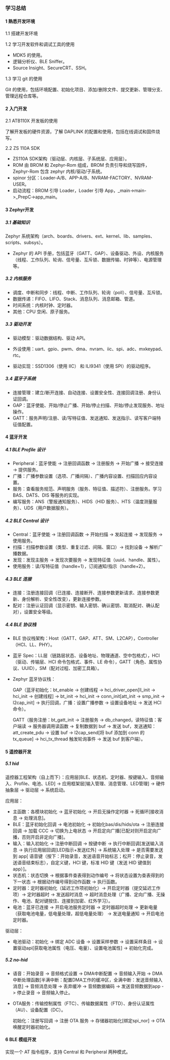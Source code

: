 ### 学习总结

#### 1 熟悉开发环境

1.1 搭建开发环境

1.2 学习开发软件和调试工具的使用

- MDK5 的使用。
- 逻辑分析仪、BLE Sniffer。
- Source Insight、SecureCRT、SSH。

1.3 学习 git 的使用

Git 的使用，包括环境配置、初始化项目、添加/删除文件、提交更新、管理分支、管理远程仓库等。

#### 2 入门开发

2.1 ATB110X 开发板的使用

了解开发板的硬件资源，了解 DAPLINK 的配置和使用，包括在线调试和固件烧写。

2.2 ZS 110A SDK

- ZS110A SDK架构（驱动层、内核层、子系统层、应用层）。
- ROM 由 BROM 和 Zephyr-Rom 组成，BROM 负责引导和烧写固件，Zephyr-Rom 包含 zephyr 内核/驱动/子系统。
- spinor 分区：Loader-A/B、APP-A/B、NVRAM-FACTORY、NVRAM-USER。
- 启动流程：BROM 引导 Loader，Loader 引导 App，_main->main->\_PrepC->app_main。

#### 3 Zephyr开发

##### 3.1 基础知识

Zephyr 系统架构（arch、boards、drivers、ext、kernel、lib、samples、scripts、subsys）。

- Zephyr 的 API 手册，包括蓝牙（GATT、GAP）、设备驱动、外设、内核服务（线程、工作队列、轮询、信号量、互斥锁、数据传输、时钟等）、电源管理等。

##### 3.2 内核服务

- 调度、中断和同步：线程、中断、工作队列、轮询（poll）、信号量、互斥锁。
- 数据传递：FIFO、LIFO、Stack、消息队列、消息邮箱、管道。
- 时间系统：内核时钟、定时器。
- 其他：CPU 空闲、原子服务。

##### 3.3 驱动开发

- 驱动模型：驱动数据结构、驱动 API。

- 外设使用：uart、gpio、pwm、dma、nvram、iic、spi、adc、mxkeypad、rtc。
- 驱动实现：SSD1306（使用 IIC） 和 ILI9341（使用 SPI）的驱动程序。

##### 3.4 蓝牙子系统

- 连接管理：建立/断开连接、自动连接、设置安全性、连接回调注册、身份认证回调。
- GAP：蓝牙使能、开始/停止广播、开始/停止扫描、开始/停止发现服务、地址操作。
- GATT：服务声明/注册、读/写特征值、发送通知、发送指示、读写客户端特征值配置。

#### 4 蓝牙开发

##### 4.1 BLE Profile 设计

- Peripheral：蓝牙使能 -> 注册回调函数 -> 注册服务 -> 开始广播 -> 接受连接 -> 提供服务。
- 广播：广播参数设置（选项、广播间隔）、广播内容设置、扫描回应内容设置。
- 服务：查看服务规范、声明服务（服务、特征值、描述符）、注册服务。学习 BAS、DATS、DIS 等服务的实现。
- 编写服务：ANS（警报通知服务）、HIDS（HID 服务）、HTS（温度测量服务）、UDS（用户数据服务）。

##### 4.2 BLE Central 设计

- Central：蓝牙使能 -> 注册回调函数 -> 开始扫描 -> 发起连接 -> 发现服务 -> 使用服务。
- 扫描：扫描参数设置（类型、重复过滤、间隔、窗口）-> 找到设备 -> 解析广播数据。
- 发现：发现主服务 -> 发现次要服务 -> 发现特征值（uuid、handle、属性）。
- 使用服务：读/写特征值（handle+1），订阅通知/指示（handle+2）。

##### 4.3 BLE 连接

- 连接：注册连接回调（已连接、连接断开、连接参数更新请求、连接参数更新、身份解析、安全性改变），更新连接参数。
- 配对：注册认证回调（显示密钥、输入密钥、确认密钥、取消配对、确认配对），设置安全等级。

##### 4.4 BLE 协议栈

- BLE 协议栈架构：Host（GATT、GAP、ATT、SM、L2CAP），Controller（HCI、LL、PHY）。

- 蓝牙 Spec：LL层（链路层状态、设备地址、物理通道、空中包格式），HCI（驱动、传输层、HCI 命令包格式、事件、LE 命令），GATT（角色、属性协议、UUID），SM（配对过程、加密工具箱）。

- Zephyr 蓝牙协议栈：

  GAP（蓝牙初始化：bt_enable -> 创建线程 -> hci_driver_open[ll_init -> hci_init -> 创建线程] -> bt_init -> hci_init -> conn_init[att_init -> smp_init -> l2cap_init] -> 执行回调，广播：设置广播参数 -> 设置设备地址 -> 发送 HCI 命令）。

  GATT（服务注册：bt_gatt_init -> 注册服务 -> db_changed，读特征值：客户端读 -> 服务器调用读函数 -> 复制数据到 buf -> 发送 buf，发送通知：att_create_pdu -> 设置 buf -> l2cap_send[将 buf 添加到 conn 的 tx_queue] -> hci_tx_thread 触发轮询事件 -> 发送 buf 到客户端）。

#### 5 遥控器开发

##### 5.1 hid

遥控器工程架构（自上而下）：应用层[BLE、状态机、定时器、按键输入、音频输入、Profile、电池、LED] -> 应用框架层[输入管理、消息管理、LED管理] -> 硬件抽象层 -> 驱动层 -> 系统启动。

应用层：

- 主函数：各模块初始化 -> 蓝牙初始化 -> 开启无操作定时器 -> 死循环[接收消息 -> 处理消息]。
- BLE：蓝牙初始化回调 -> 电池初始化 -> 初始化bas/dis/hids/ota -> 注册连接回调 -> 加载 CCC -> 切换为上电状态 -> 开启定向广播[已配对则开启定向广播，否则开启非定向广播]。
- 输入：输入初始化 -> 注册中断回调 -> 按键中断 -> 执行中断回调[发送输入消息 -> 执行应用层回调[LED指示+发送红外] -> 系统输入处理 -> 是否需要发送到 app[ 语音键（按下：开始录音，发送语音开始标志；松开：停止录音，发送语音结束标志），自定义键，HCI 键，标准 HID 键（发送 HID 键值到 app）]。
- 状态机：状态切换 -> 根据事件查表得到动作编号 -> 将状态设置为查表得到的下一状态 -> 根据动作编号得到动作函数 -> 执行函数。
- 定时器：定时器初始化（延迟工作项初始化）-> 开启定时器（提交延迟工作项）-> 定时器超时 -> 发送超时消息 -> 超时消息处理（广播、定向广播、无操作、电池、配对键按住、连接到加密、红外学习）。
- 电池：蓝牙已连接 -> 开启电池服务定时器 -> 定时器超时处理 -> 更新电量（获取电池电量，低电量处理，超低电量处理） -> 发送电量通知 -> 开启电池定时器。

驱动层：

- 电池驱动：初始化 -> 绑定 ADC 设备 -> 设置采样参数 -> 设置采样条目 -> 设置驱动api[获取电池属性（电压、电量）、设置电池属性] -> 初始化完成。

##### 5.2 no-hid

- 语音：开始录音 -> 音频格式设置 -> DMA中断配置 -> 音频输入开始 -> DMA中断处理函数[半满中断：配置DMA工作的缓冲区，全满中断：发送音频输入消息] -> 音频消息处理 -> 丢弃缓冲 -> 音频数据编码 -> 发送音频数据到app -> 停止录音 -> 音频输入停止。

- OTA服务：传输控制属性（FTC）、传输数据属性（FTD）、身份认证属性（AU）、设备配置（DC）。

  初始化：注册写回调 -> 注册 OTA 服务 -> 存储器初始化[绑定spi_nor] -> OTA唤醒定时器初始化。

#### 6 BLE 模组开发

实现一个 AT 指令程序，支持 Central 和 Peripheral 两种模式。 